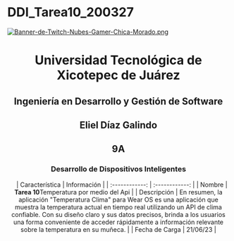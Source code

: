 # DDI_Tarea10_200327

[![Banner-de-Twitch-Nubes-Gamer-Chica-Morado.png](https://i.postimg.cc/15q3LFXF/Banner-de-Twitch-Nubes-Gamer-Chica-Morado.png)](https://postimg.cc/MvzwBvyZ)

<div align="center">
  
# Universidad Tecnológica de Xicotepec de Juárez


## Ingeniería en Desarrollo y Gestión de Software
## Eliel Díaz Galindo 
## 9A
### Desarrollo de Dispositivos Inteligentes




&nbsp;
&nbsp;
|  Característica |  Información |
| :------------: | :------------: |
| Nombre | **Tarea 10**Temperatura por medio del Api |
| Descripción  |  En resumen, la aplicación "Temperatura Clima" para Wear OS es una aplicación que muestra la temperatura actual en tiempo real utilizando un API de clima confiable. Con su diseño claro y sus datos precisos, brinda a los usuarios una forma conveniente de acceder rápidamente a información relevante sobre la temperatura en su muñeca. |
|  Fecha de Carga | 21/06/23  |

